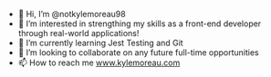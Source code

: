 - 👋 Hi, I’m @notkylemoreau98
- 👀 I’m interested in strengthing my skills as a front-end developer through real-world applications!
- 🌱 I’m currently learning Jest Testing and Git
- 💞️ I’m looking to collaborate on any future full-time opportunities
- 📫 How to reach me www.kylemoreau.com 

<!---
notkylemoreau98/notkylemoreau98 is a ✨ special ✨ repository because its `README.md` (this file) appears on your GitHub profile.
You can click the Preview link to take a look at your changes.
--->
